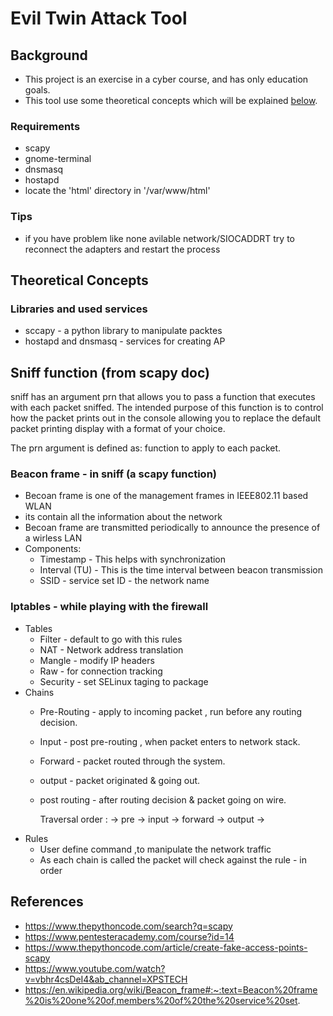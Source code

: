 # Evil Twin Attack Tool

## Background
* This project is an exercise in a cyber course, and has only education
goals.
* This tool use some theoretical concepts which will be explained [below](#theoretical-concepts).


### Requirements 
* scapy 
* gnome-terminal
* dnsmasq
* hostapd
* locate the 'html' directory in '/var/www/html'


### Tips
* if you have problem like none avilable network/SIOCADDRT try to 
reconnect the adapters and restart the process


## Theoretical Concepts

### Libraries and used services
* sccapy -  a python library to manipulate packtes
* hostapd and dnsmasq - services for creating AP

## Sniff function (from scapy doc)
sniff has an argument prn that allows you to pass a function that executes
 with each packet sniffed. The intended purpose of this function is to control 
 how the packet prints out in the console allowing you to replace the default 
 packet printing display with a format of your choice.
 
The prn argument is defined as: function to apply to each packet.


### Beacon frame - in sniff (a scapy function)
* Becoan frame is one of the management frames in IEEE802.11 based WLAN
* its contain all the information about the network
* Becoan frame are transmitted periodically to announce the presence
 of a wirless LAN
* Components:
    * Timestamp -  This helps with synchronization
    * Interval (TU) - This is the time interval between beacon transmission
    * SSID - service set ID -  the network name

### Iptables - while playing with the firewall
* Tables
    * Filter - default to go with this rules
    * NAT -  Network address translation
    * Mangle - modify IP headers
    * Raw - for connection tracking
    * Security - set SELinux taging to package
* Chains
    * Pre-Routing - apply to incoming packet , run before any routing decision. 
    * Input - post pre-routing , when packet enters to network stack.
    * Forward -  packet routed  through the system.
    * output - packet originated & going out.
    * post routing - after routing decision & packet going on wire.
    
        Traversal order : -> pre -> input -> forward -> output ->
* Rules
    * User define command ,to manipulate the network traffic
    * As each chain is called the packet will check against the rule - in order


## References
* https://www.thepythoncode.com/search?q=scapy
* https://www.pentesteracademy.com/course?id=14
* https://www.thepythoncode.com/article/create-fake-access-points-scapy
* https://www.youtube.com/watch?v=vbhr4csDeI4&ab_channel=XPSTECH
* https://en.wikipedia.org/wiki/Beacon_frame#:~:text=Beacon%20frame%20is%20one%20of,members%20of%20the%20service%20set.